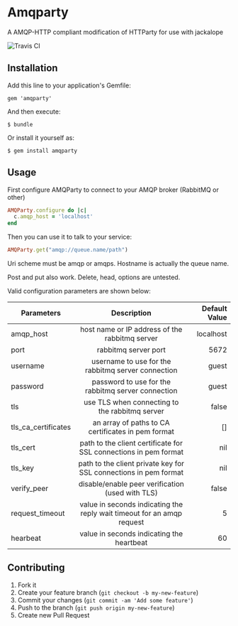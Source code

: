 # Amqparty

A AMQP-HTTP compliant modification of HTTParty for use with jackalope

![Travis CI](https://travis-ci.org/rack-amqp/amqparty.svg?branch=master)

## Installation

Add this line to your application's Gemfile:

    gem 'amqparty'

And then execute:

    $ bundle

Or install it yourself as:

    $ gem install amqparty

## Usage

First configure AMQParty to connect to your AMQP broker (RabbitMQ or
other)

```ruby
AMQParty.configure do |c|
  c.amqp_host = 'localhost'
end
```

Then you can use it to talk to your service:

```ruby
AMQParty.get("amqp://queue.name/path")
```

Uri scheme must be amqp or amqps. Hostname is actually the queue name.

Post and put also work. Delete, head, options are untested.

Valid configuration parameters are shown below:

| Parameters            |                               Description                              | Default Value |
|-----------------------|:----------------------------------------------------------------------:|--------------:|
| amqp\_host            |             host name or IP address of the rabbitmq server             |     localhost |
| port                  |                          rabbitmq server port                          |          5672 |
| username              |           username to use for the rabbitmq server connection           |         guest |
| password              |           password to use for the rabbitmq server connection           |         guest |
| tls                   |             use TLS when connecting to the rabbitmq server             |         false |
| tls\_ca\_certificates |           an array of paths to CA certificates in pem format           |            [] |
| tls\_cert             |    path to the client certificate for SSL connections in pem format    |           nil |
| tls\_key              |    path to the client private key for SSL connections in pem format    |           nil |
| verify\_peer          |            disable/enable peer verification (used with TLS)            |         false |
| request\_timeout      | value in seconds indicating the reply wait timeout for an amqp request |             5 |
| hearbeat              |               value in seconds indicating the heartbeat                |            60 |

## Contributing

1. Fork it
2. Create your feature branch (`git checkout -b my-new-feature`)
3. Commit your changes (`git commit -am 'Add some feature'`)
4. Push to the branch (`git push origin my-new-feature`)
5. Create new Pull Request

